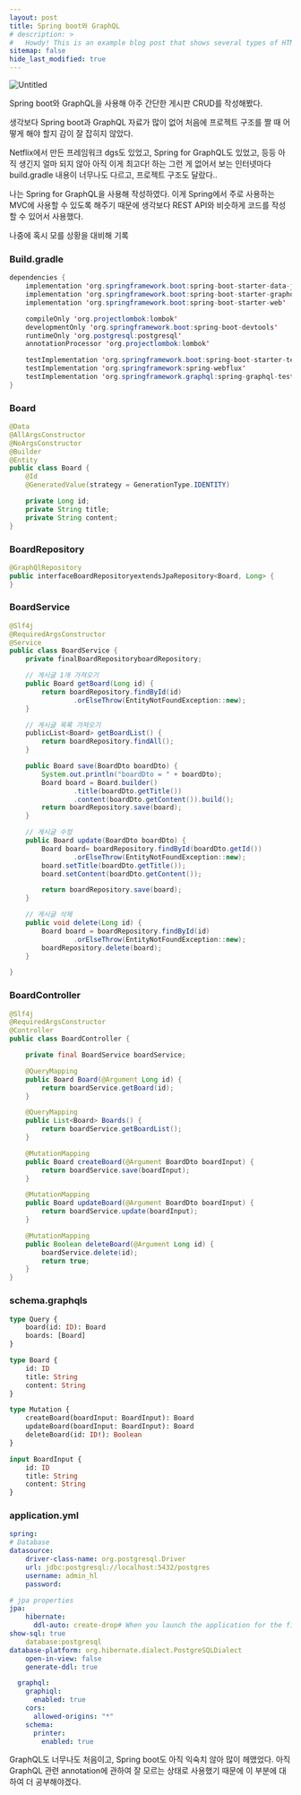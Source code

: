 ```yaml
---
layout: post
title: Spring boot와 GraphQL
# description: >
#   Howdy! This is an example blog post that shows several types of HTML content supported in this theme.
sitemap: false
hide_last_modified: true
---
```










![Untitled](https://user-images.githubusercontent.com/75435113/201112202-b61e22cd-edec-4ece-a289-93f42ace53c1.png)

Spring boot와 GraphQL을 사용해 아주 간단한 게시판 CRUD를 작성해봤다.

생각보다 Spring boot과 GraphQL 자료가 많이 없어 처음에 프로젝트 구조를 짤 때 어떻게 해야 할지 감이 잘 잡히지 않았다. 

Netflix에서 만든 프레임워크 dgs도 있었고, Spring for GraphQL도 있었고, 등등 아직 생긴지 얼마 되지 않아 아직 이게 최고다! 하는 그런 게 없어서 보는 인터넷마다 build.gradle 내용이 너무나도 다르고, 프로젝트 구조도 달랐다.. 

나는 Spring for GraphQL을 사용해 작성하였다. 이게 Spring에서 주로 사용하는 MVC에 사용할 수 있도록 해주기 때문에 생각보다 REST API와 비슷하게 코드를 작성할 수 있어서 사용했다.

나중에 혹시 모를 상황을 대비해 기록

### Build.gradle

```java
dependencies {
    implementation 'org.springframework.boot:spring-boot-starter-data-jpa'
    implementation 'org.springframework.boot:spring-boot-starter-graphql'
    implementation 'org.springframework.boot:spring-boot-starter-web'

    compileOnly 'org.projectlombok:lombok'
    developmentOnly 'org.springframework.boot:spring-boot-devtools'
    runtimeOnly 'org.postgresql:postgresql'
    annotationProcessor 'org.projectlombok:lombok'

    testImplementation 'org.springframework.boot:spring-boot-starter-test'
    testImplementation 'org.springframework:spring-webflux'
    testImplementation 'org.springframework.graphql:spring-graphql-test'
}
```

### Board

```java
@Data
@AllArgsConstructor
@NoArgsConstructor
@Builder
@Entity
public class Board {
    @Id
    @GeneratedValue(strategy = GenerationType.IDENTITY)

    private Long id;
    private String title;
    private String content;
}

```

### BoardRepository

```java
@GraphQlRepository
public interfaceBoardRepositoryextendsJpaRepository<Board, Long> {
}
```

### BoardService

```java
@Slf4j
@RequiredArgsConstructor
@Service
public class BoardService {
    private finalBoardRepositoryboardRepository;

    // 게시글 1개 가져오기
    public Board getBoard(Long id) {
        return boardRepository.findById(id)
                .orElseThrow(EntityNotFoundException::new);
    }

    // 게시글 목록 가져오기
    publicList<Board> getBoardList() {
        return boardRepository.findAll();
    }

    public Board save(BoardDto boardDto) {
        System.out.println("boardDto = " + boardDto);
        Board board = Board.builder()
                .title(boardDto.getTitle())
                .content(boardDto.getContent()).build();
        return boardRepository.save(board);
    }

    // 게시글 수정
    public Board update(BoardDto boardDto) {
        Board board= boardRepository.findById(boardDto.getId())
                .orElseThrow(EntityNotFoundException::new);
        board.setTitle(boardDto.getTitle());
        board.setContent(boardDto.getContent());

        return boardRepository.save(board);
    }

    // 게시글 삭제
    public void delete(Long id) {
        Board board = boardRepository.findById(id)
                .orElseThrow(EntityNotFoundException::new);
        boardRepository.delete(board);
    }

}

```

### BoardController

```java
@Slf4j
@RequiredArgsConstructor
@Controller
public class BoardController {

    private final BoardService boardService;

    @QueryMapping
    public Board Board(@Argument Long id) {
        return boardService.getBoard(id);
    }

    @QueryMapping
    public List<Board> Boards() {
        return boardService.getBoardList();
    }

    @MutationMapping
    public Board createBoard(@Argument BoardDto boardInput) {
        return boardService.save(boardInput);
    }

    @MutationMapping
    public Board updateBoard(@Argument BoardDto boardInput) {
        return boardService.update(boardInput);
    }

    @MutationMapping
    public Boolean deleteBoard(@Argument Long id) {
        boardService.delete(id);
        return true;
    }
}
```

### schema.graphqls

```graphql
type Query {
    board(id: ID): Board
    boards: [Board]
}

type Board {
    id: ID
    title: String
    content: String
}

type Mutation {
    createBoard(boardInput: BoardInput): Board
    updateBoard(boardInput: BoardInput): Board
    deleteBoard(id: ID!): Boolean
}

input BoardInput {
    id: ID
    title: String
    content: String
}
```

### application.yml

```yaml
spring:
# Database
datasource:
    driver-class-name: org.postgresql.Driver
    url: jdbc:postgresql://localhost:5432/postgres
    username: admin_hl
    password:

# jpa properties
jpa:
    hibernate:
      ddl-auto: create-drop# When you launch the application for the first time - switch "none" at "create"
show-sql: true
    database:postgresql
database-platform: org.hibernate.dialect.PostgreSQLDialect
    open-in-view: false
    generate-ddl: true

  graphql:
    graphiql:
      enabled: true
    cors:
      allowed-origins: "*"
    schema:
      printer:
        enabled: true
```

GraphQL도 너무나도 처음이고, Spring boot도 아직 익숙치 않아 많이 헤맸었다. 아직 GraphQL 관련 annotation에 관하여 잘 모르는 상태로 사용했기 때문에 이 부분에 대하여 더 공부해야겠다.


